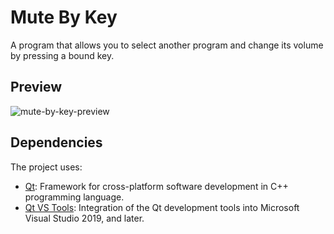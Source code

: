 # Mute By Key

A program that allows you to select another program and change its volume by pressing a bound key.

## Preview

![mute-by-key-preview](https://github.com/strukfit/mute-by-key/assets/140102462/156da2b8-295b-48aa-a284-34b75f9ac2f3)

## Dependencies

The project uses:
- [Qt](https://www.qt.io/download-qt-installer-oss): Framework for cross-platform software development in C++ programming language.
- [Qt VS Tools](https://doc.qt.io/qtvstools/index.html): Integration of the Qt development tools into Microsoft Visual Studio 2019, and later.
